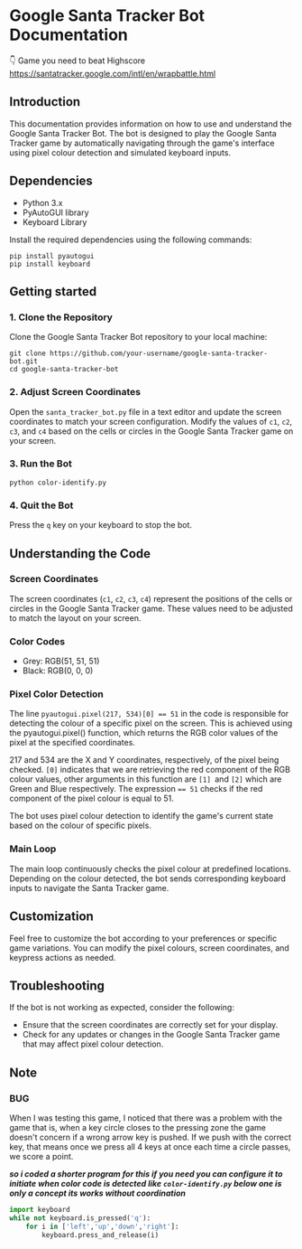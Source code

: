 # Google Santa Tracker Bot Documentation
👇 Game you need to beat Highscore <br>
https://santatracker.google.com/intl/en/wrapbattle.html
## Introduction
This documentation provides information on how to use and understand the Google Santa Tracker Bot. The bot is designed to play the Google Santa Tracker game by automatically navigating through the game's interface using pixel colour detection and simulated keyboard inputs.

## Dependencies

* Python 3.x
* PyAutoGUI library
* Keyboard Library

Install the required dependencies using the following commands:

```
pip install pyautogui
pip install keyboard
```

## Getting started

### 1. Clone the Repository

Clone the Google Santa Tracker Bot repository to your local machine:

```
git clone https://github.com/your-username/google-santa-tracker-bot.git
cd google-santa-tracker-bot
```

### 2. Adjust Screen Coordinates

Open the `santa_tracker_bot.py` file in a text editor and update the screen coordinates to match your screen configuration. Modify the values of `c1`, `c2`, `c3`, and `c4` based on the cells or circles in the Google Santa Tracker game on your screen.

### 3. Run the Bot

```
python color-identify.py
```

### 4.  Quit the Bot
Press the `q` key on your keyboard to stop the bot.


## Understanding the Code

### Screen Coordinates

The screen coordinates (`c1`, `c2`, `c3`, `c4`) represent the positions of the cells or circles in the Google Santa Tracker game. These values need to be adjusted to match the layout on your screen.

### Color Codes

* Grey: RGB(51, 51, 51)
* Black: RGB(0, 0, 0)

### Pixel Color Detection 

The line `pyautogui.pixel(217, 534)[0] == 51` in the code is responsible for detecting the colour of a specific pixel on the screen. This is achieved using the pyautogui.pixel() function, which returns the RGB color values of the pixel at the specified coordinates.

217 and 534 are the X and Y coordinates, respectively, of the pixel being checked.
`[0]` indicates that we are retrieving the red component of the RGB colour values, other arguments in this function are `[1] `and `[2]` which are Green and Blue respectively.
The expression `== 51` checks if the red component of the pixel colour is equal to 51. 



The bot uses pixel colour detection to identify the game's current state based on the colour of specific pixels.

### Main Loop

The main loop continuously checks the pixel colour at predefined locations. Depending on the colour detected, the bot sends corresponding keyboard inputs to navigate the Santa Tracker game.

## Customization
Feel free to customize the bot according to your preferences or specific game variations. You can modify the pixel colours, screen coordinates, and keypress actions as needed.

## Troubleshooting
If the bot is not working as expected, consider the following:

* Ensure that the screen coordinates are correctly set for your display.
* Check for any updates or changes in the Google Santa Tracker game that may affect pixel colour detection.

## Note 

### BUG
When I was testing this game, I noticed that there was a problem with the game
that is, when a key circle closes to the pressing zone the game doesn't concern if a wrong arrow key is pushed. If we push with the correct key, that means once we press all 4 keys at once each time a circle passes, we score a point. 

___so i coded a shorter program for this if you need you can configure it to initiate when color code is detected like `color-identify.py` below one is  only a concept its works without coordination___

```python
import keyboard
while not keyboard.is_pressed('q'):
    for i in ['left','up','down','right']:
        keyboard.press_and_release(i)

```
